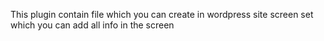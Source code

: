 This plugin contain file which you can create in wordpress site screen set which you can add all info in the screen
